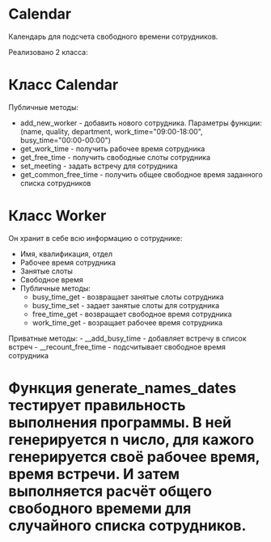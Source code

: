 # Calendar

Календарь для подсчета свободного времени сотрудников.

Реализовано 2 класса:
# Класс Calendar
Публичные методы:
  - add_new_worker - добавить нового сотрудника. Параметры функции: (name, quality, department, work_time="09:00-18:00",    busy_time="00:00-00:00")
  - get_work_time - получить рабочее время сотрудника 
  - get_free_time - получить свободные слоты сотрудника 
  - set_meeting - задать встречу для сотрудника
  - get_common_free_time - получить общее свободное время заданного списка сотрудников
# Класс Worker
Он хранит в себе всю информацию о сотруднике:
  - Имя, квалификация, отдел
  - Рабочее время сотрудника
  - Занятые слоты
  - Свободное время
  - Публичные методы:
    - busy_time_get - возвращает занятые слоты сотрудника
    - busy_time_set - задает занятые слоты для сотрудника
    - free_time_get - возвращает свободное время сотрудника
    - work_time_get - возращает рабочее время сотрудника
    
  Приватные методы:
    - __add_busy_time - добавляет встречу в список встреч
    - __recount_free_time - подсчитывает свободное время сотрудника
    
 # Функция generate_names_dates тестирует правильность выполнения программы. В ней генерируется n число, для кажого генерируется своё рабочее время, время встречи. И затем выполняется расчёт общего свободного времеми для случайного списка сотрудников.
 
  
